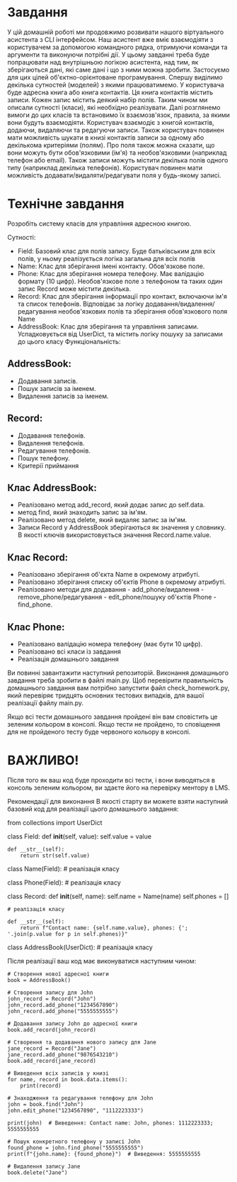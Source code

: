 # Завдання
У цій домашній роботі ми продовжимо розвивати нашого віртуального асистента з CLI інтерфейсом.
Наш асистент вже вміє взаємодіяти з користувачем за допомогою командного рядка, отримуючи команди та аргументи та виконуючи потрібні дії. У цьому завданні треба буде попрацювати над внутрішньою логікою асистента, над тим, як зберігаються дані, які саме дані і що з ними можна зробити.
Застосуємо для цих цілей об'єктно-орієнтоване програмування. Спершу виділимо декілька сутностей (моделей) з якими працюватимемо.
У користувача буде адресна книга або книга контактів. Ця книга контактів містить записи. Кожен запис містить деякий набір полів.
Таким чином ми описали сутності (класи), які необхідно реалізувати. Далі розглянемо вимоги до цих класів та встановимо їх взаємозв'язок, правила, за якими вони будуть взаємодіяти.
Користувач взаємодіє з книгой контактів, додаючи, видаляючи та редагуючи записи. Також користувач повинен мати можливість шукати в книзі контактів записи за одному або декількома критеріями (полям).
Про поля також можна сказати, що вони можуть бути обов'язковими (ім'я) та необов'язковими (наприклад телефон або email). Також записи можуть містити декілька полів одного типу (наприклад декілька телефонів). Користувач повинен мати можливість додавати/видаляти/редагувати поля у будь-якому записі.

# Технічне завдання
Розробіть систему класів для управління адресною книгою.

Сутності:

* Field: Базовий клас для полів запису. Буде батьківським для всіх полів, у ньому реалізується логіка загальна для всіх полів
* Name: Клас для зберігання імені контакту. Обов'язкове поле.
* Phone: Клас для зберігання номера телефону. Має валідацію формату (10 цифр). Необов'язкове поле з телефоном та таких один запис Record може містити декілька.
* Record: Клас для зберігання інформації про контакт, включаючи ім'я та список телефонів. Відповідає за логіку додавання/видалення/редагування необов'язкових полів та зберігання обов'язкового поля Name
* AddressBook: Клас для зберігання та управління записами. Успадковується від UserDict, та містить логіку пошуку за записами до цього класу
Функціональність:

## AddressBook:
* Додавання записів.
* Пошук записів за іменем.
* Видалення записів за іменем.
## Record:
* Додавання телефонів.
* Видалення телефонів.
* Редагування телефонів.
* Пошук телефону.
* Критерії приймання
## Клас AddressBook:
* Реалізовано метод add_record, який додає запис до self.data.
*  метод find, який знаходить запис за ім'ям.
* Реалізовано метод delete, який видаляє запис за ім'ям.
* Записи Record у AddressBook зберігаються як значення у словнику. В якості ключів використовується значення Record.name.value.
## Клас Record:
* Реалізовано зберігання об'єкта Name в окремому атрибуті.
* Реалізовано зберігання списку об'єктів Phone в окремому атрибуті.
* Реалізовано методи для додавання - add_phone/видалення - remove_phone/редагування - edit_phone/пошуку об'єктів Phone - find_phone.
## Клас Phone:
* Реалізовано валідацію номера телефону (має бути 10 цифр).
* Реалізовано всі класи із завдання
* Реалізація домашнього завдання

Ви повинні завантажити наступний репозиторій. Виконання домашнього завдання треба зробити в файлі main.py. Щоб перевірити правильність домашнього завдання вам потрібно запустити файл check_homework.py, який перевіряє тридцять основних тестових випадків, для вашої реалізації файлу main.py.

Якщо всі тести домашнього завдання пройдені він вам сповістить це зеленим кольором в консолі. Якщо тести не пройдено, то сповіщення для не пройденого тесту буде червоного кольору в консолі.

# ВАЖЛИВО!
Після того як ваш код буде проходити всі тести, і вони виводяться в консоль зеленим кольором, ви здаєте його на перевірку ментору в LMS.

Рекомендації для виконання
В якості старту ви можете взяти наступний базовий код для реалізації цього домашнього завдання:

from collections import UserDict

class Field:
    def __init__(self, value):
        self.value = value

    def __str__(self):
        return str(self.value)

class Name(Field):
    # реалізація класу

class Phone(Field):
    # реалізація класу

class Record:
    def __init__(self, name):
        self.name = Name(name)
        self.phones = []

    # реалізація класу

    def __str__(self):
        return f"Contact name: {self.name.value}, phones: {'; '.join(p.value for p in self.phones)}"

class AddressBook(UserDict):
    # реалізація класу

Після реалізації ваш код має виконуватися наступним чином:

    # Створення нової адресної книги
    book = AddressBook()

    # Створення запису для John
    john_record = Record("John")
    john_record.add_phone("1234567890")
    john_record.add_phone("5555555555")

    # Додавання запису John до адресної книги
    book.add_record(john_record)

    # Створення та додавання нового запису для Jane
    jane_record = Record("Jane")
    jane_record.add_phone("9876543210")
    book.add_record(jane_record)

    # Виведення всіх записів у книзі
    for name, record in book.data.items():
        print(record)

    # Знаходження та редагування телефону для John
    john = book.find("John")
    john.edit_phone("1234567890", "1112223333")

    print(john)  # Виведення: Contact name: John, phones: 1112223333; 5555555555

    # Пошук конкретного телефону у записі John
    found_phone = john.find_phone("5555555555")
    print(f"{john.name}: {found_phone}")  # Виведення: 5555555555

    # Видалення запису Jane
    book.delete("Jane")